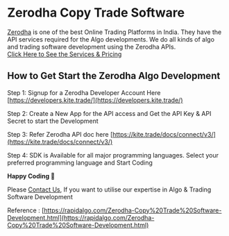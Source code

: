 Zerodha Copy Trade Software
===========================

[Zerodha](https://zerodha.com/) is one of the best Online Trading Platforms in India. They have the API services required for the Algo developments. We do all kinds of algo and trading software development using the Zerodha APIs.  
[Click Here to See the Services & Pricing](#services)

How to Get Start the Zerodha Algo Development
---------------------------------------------

Step 1: Signup for a Zerodha Developer Account Here [https://developers.kite.trade/](https://developers.kite.trade/)  
  
Step 2: Create a New App for the API access and Get the API Key & API Secret to start the Development  
  
Step 3: Refer Zerodha API doc here [https://kite.trade/docs/connect/v3/](https://kite.trade/docs/connect/v3/)  
  
Step 4: SDK is Available for all major programming languages. Select your preferred programming language and Start Coding

__Happy Coding 🙂__
  
Please [Contact Us](https://rapidalgo.com/Zerodha-Copy%20Trade%20Software-Development.html), If you want to utilise our expertise in Algo & Trading Software Development

Reference : [https://rapidalgo.com/Zerodha-Copy%20Trade%20Software-Development.html](https://rapidalgo.com/Zerodha-Copy%20Trade%20Software-Development.html)
